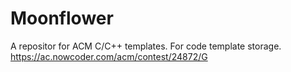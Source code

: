 # Moonflower

A repositor for ACM C/C++ templates.
For code template storage.
https://ac.nowcoder.com/acm/contest/24872/G
